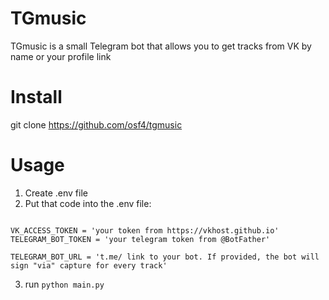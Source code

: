 # TGmusic
TGmusic is a small Telegram bot that allows you to get tracks from VK by name or your profile link

# Install
git clone https://github.com/osf4/tgmusic
  
# Usage
1. Create .env file
2. Put that code into the .env file:

```

VK_ACCESS_TOKEN = 'your token from https://vkhost.github.io'
TELEGRAM_BOT_TOKEN = 'your telegram token from @BotFather'

TELEGRAM_BOT_URL = 't.me/ link to your bot. If provided, the bot will sign "via" capture for every track'
```

3. run ```python main.py```
